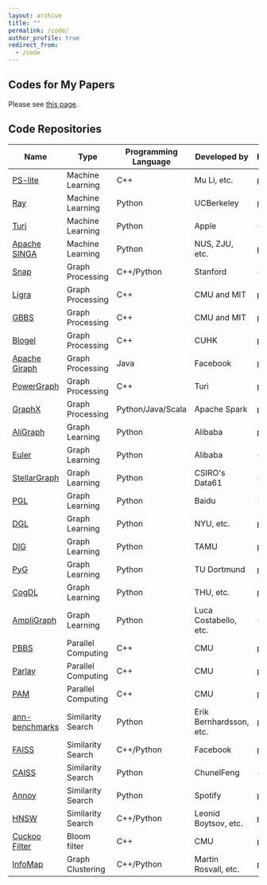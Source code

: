 ```yaml
---
layout: archive
title: ""
permalink: /code/
author_profile: true
redirect_from:
  - /code
---
```


## Codes for My Papers
Please see [this page](https://renchi.ac.cn/publications).

## Code Repositories

| Name                                                         | Type              | Programming Language  | Developed by          |Publication |
|--------------------------------------------------------------|-------------------|-----------------------|-----------------------|------------|
|[PS-lite](https://github.com/dmlc/ps-lite)                    |Machine Learning   |C++                    |Mu Li, etc.            |[paper](http://www.cs.cmu.edu/~muli/file/parameter_server_osdi14.pdf) |
|[Ray](https://github.com/ray-project/ray)                     |Machine Learning   |Python                 |UCBerkeley             |[paper](https://www.usenix.org/system/files/osdi18-moritz.pdf) |
|[Turi](https://github.com/apple/turicreate)                   |Machine Learning   |Python                 |Apple                  | - |
|[Apache SINGA](https://github.com/apache/singa)               |Machine Learning   |Python                 |NUS, ZJU, etc.         |[paper](https://www.comp.nus.edu.sg/~ooibc/singaopen-mm15.pdf) |
|[Snap](http://snap.stanford.edu/snap/index.html)              |Graph Processing   |C++/Python             |Stanford               |- |
|[Ligra](http://jshun.github.io/ligra/)                        |Graph Processing   |C++                    |CMU and MIT            |[paper](https://people.csail.mit.edu/jshun/ligra.pdf) |
|[GBBS](https://paralg.github.io/gbbs)                         |Graph Processing   |C++                    |CMU and MIT            | [paper](https://people.csail.mit.edu/jshun/gbbs.pdf) |
|[Blogel](http://www.cse.cuhk.edu.hk/blogel/index.html)        |Graph Processing   |C++                    |CUHK                   |[paper](http://www.vldb.org/pvldb/vol7/p1981-yan.pdf)|
|[Apache Giraph](http://giraph.apache.org)                     |Graph Processing   |Java                   |Facebook               |[paper](http://www.vldb.org/pvldb/vol8/p1804-ching.pdf)|
|[PowerGraph](https://github.com/jegonzal/PowerGraph)          |Graph Processing   |C++                    |Turi                   |[paper](https://www.usenix.org/system/files/conference/osdi12/osdi12-final-167.pdf) |
|[GraphX](https://spark.apache.org/graphx/)                    |Graph Processing   |Python/Java/Scala      |Apache Spark           |[paper](https://www.usenix.org/system/files/conference/osdi14/osdi14-paper-gonzalez.pdf) |
|[AliGraph](https://github.com/alibaba/graph-learn)            |Graph Learning     |Python                 |Alibaba                |[paper](http://www.vldb.org/pvldb/vol12/p2094-zhu.pdf) |
|[Euler](https://github.com/alibaba/euler)                     |Graph Learning     |Python                 |Alibaba                |- |
|[StellarGraph](https://github.com/stellargraph/stellargraph)  |Graph Learning     |Python                 |CSIRO's Data61         |- |
|[PGL](https://github.com/PaddlePaddle/PGL)                    |Graph Learning     |Python                 |Baidu                  |- |
|[DGL](https://github.com/dmlc/dgl)                            |Graph Learning     |Python                 |NYU, etc.              |[paper](https://arxiv.org/pdf/1909.01315.pdf)| 
|[DIG](https://github.com/divelab/DIG)                         |Graph Learning     |Python                 |TAMU                   |[paper](https://arxiv.org/pdf/2103.12608.pdf)|
|[PyG](https://github.com/rusty1s/pytorch_geometric)           |Graph Learning     |Python                 |TU Dortmund            |[paper](https://arxiv.org/pdf/1903.02428.pdf)|
|[CogDL](https://github.com/THUDM/cogdl)                       |Graph Learning     |Python                 |THU, etc.              |[paper](https://arxiv.org/pdf/2103.00959.pdf)|
|[AmpliGraph](https://github.com/Accenture/AmpliGraph)         |Graph Learning     |Python                 |Luca Costabello, etc.  |- |
|[PBBS](https://www.cs.cmu.edu/~pbbs/index.html)               |Parallel Computing |C++                    |CMU                    |[paper](http://www.cs.cmu.edu/~guyb/papers/SBFG12.pdf) |
|[Parlay](https://github.com/cmuparlay/parlaylib)              |Parallel Computing |C++                    |CMU                    |[paper](https://danielanderson.net/papers/spaa20-parlaylib.pdf) |
|[PAM](https://www.cs.cmu.edu/~yihans/PAMweb/index.html)       |Parallel Computing |C++                    |CMU                    |[paper](https://www.cs.cmu.edu/~yihans/papers/pam.pdf) |
|[ann-benchmarks](https://github.com/erikbern/ann-benchmarks)  |Similarity Search  |Python                 |Erik Bernhardsson, etc.|[paper](https://arxiv.org/pdf/1807.05614.pdf) |
|[FAISS](https://github.com/facebookresearch/faiss)            |Similarity Search  |C++/Python             |Facebook               |[paper](https://arxiv.org/pdf/1702.08734.pdf) |
|[CAISS](https://github.com/ChunelFeng/caiss)                  |Similarity Search  |Python                 |ChunelFeng             |- |
|[Annoy](https://github.com/spotify/annoy)                     |Similarity Search  |Python                 |Spotify                |[paper](https://arxiv.org/pdf/1610.02455.pdf) |
|[HNSW](https://github.com/nmslib/nmslib)                      |Similarity Search  |C++/Python             |Leonid Boytsov, etc.   |[paper](https://arxiv.org/pdf/1603.09320.pdf) |
|[Cuckoo Filter](https://github.com/efficient/cuckoofilter)    |Bloom filter       |C++                    |CMU                    |[paper](http://www.cs.cmu.edu/~binfan/papers/conext14_cuckoofilter.pdf)|
|[InfoMap](https://www.mapequation.org/)                       |Graph Clustering   |C++/Python             |Martin Rosvall, etc.   |[paper](https://arxiv.org/pdf/0707.0609.pdf)|